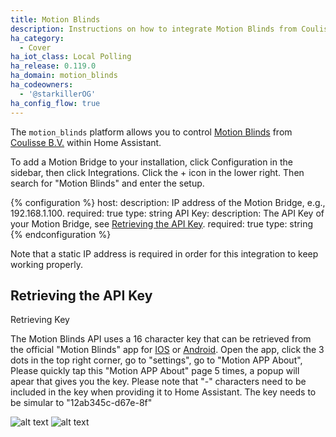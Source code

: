 ```yaml
---
title: Motion Blinds
description: Instructions on how to integrate Motion Blinds from Coulisse B.V. into Home Assistant.
ha_category:
  - Cover
ha_iot_class: Local Polling
ha_release: 0.119.0
ha_domain: motion_blinds
ha_codeowners:
  - '@starkillerOG'
ha_config_flow: true
---
```


The `motion_blinds` platform allows you to control [Motion Blinds](https://motion-blinds.com) from [Coulisse B.V.](https://coulisse.com/products/motion) within Home Assistant.

To add a Motion Bridge to your installation, click Configuration in the sidebar, then click Integrations. Click the + icon in the lower right. Then search for "Motion Blinds" and enter the setup.

{% configuration %}
host:
  description: IP address of the Motion Bridge, e.g., 192.168.1.100.
  required: true
  type: string
API Key:
  description: The API Key of your Motion Bridge, see [Retrieving the API Key](#retrieving-the-api-key).
  required: true
  type: string
{% endconfiguration %}

Note that a static IP address is required in order for this integration to keep working properly.

## Retrieving the API Key

Retrieving Key

The Motion Blinds API uses a 16 character key that can be retrieved from the official "Motion Blinds" app for [IOS](https://apps.apple.com/us/app/motion-blinds/id1437234324) or [Android](https://play.google.com/store/apps/details?id=com.coulisse.motion).
Open the app, click the 3 dots in the top right corner, go to "settings", go to "Motion APP About", Please quickly tap this "Motion APP About" page 5 times, a popup will apear that gives you the key.
Please note that "-" characters need to be included in the key when providing it to Home Assistant. The key needs to be simular to "12ab345c-d67e-8f"

![alt text](https://raw.githubusercontent.com/starkillerOG/motion-blinds/main/pictures/Motion_App__get_key_1.jpg)
![alt text](https://raw.githubusercontent.com/starkillerOG/motion-blinds/main/pictures/Motion_App__get_key_2.jpg)

[Motion Blinds]: /integrations/motion_blinds
